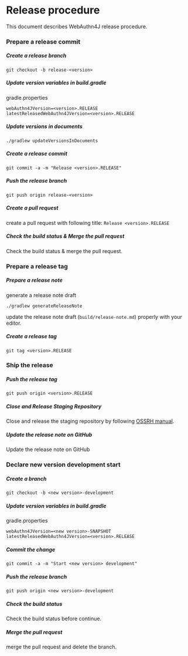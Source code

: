 # Release procedure

This document describes WebAuthn4J release procedure.

### Prepare a release commit

##### Create a release branch

```
git checkout -b release-<version>
```

##### Update version variables in build.gradle

gradle.properties
```
webAuthn4JVersion=<version>.RELEASE
latestReleasedWebAuthn4JVersion=<version>.RELEASE
```

##### Update versions in documents

```
./gradlew updateVersionsInDocuments
```

##### Create a release commit

```
git commit -a -m "Release <version>.RELEASE"
```

##### Push the release branch

```
git push origin release-<version>
```

##### Create a pull request

create a pull request with following title: `Release <version>.RELEASE`

##### Check the build status & Merge the pull request

Check the build status & merge the pull request.

### Prepare a release tag

##### Prepare a release note

generate a release note draft

```
./gradlew generateReleaseNote
```

update the release note draft (`build/release-note.md`) properly with your editor.

##### Create a release tag

```
git tag <version>.RELEASE
```

### Ship the release

##### Push the release tag

```
git push origin <version>.RELEASE
```

##### Close and Release Staging Repository

Close and release the staging repository by following [OSSRH manual](https://central.sonatype.org/pages/releasing-the-deployment.html#close-and-drop-or-release-your-staging-repository).

##### Update the release note on GitHub

Update the release note on GitHub

### Declare new version development start

##### Create a branch

```
git checkout -b <new version>-development
```

##### Update version variables in build.gradle

gradle.properties
```
webAuthn4JVersion=<new version>-SNAPSHOT
latestReleasedWebAuthn4JVersion=<version>.RELEASE
```

##### Commit the change

 ```
git commit -a -m "Start <new version> development"
 ```
 
##### Push the release branch

```
git push origin <new version>-development
```

##### Check the build status

Check the build status before continue.

##### Merge the pull request

merge the pull request and delete the branch.
